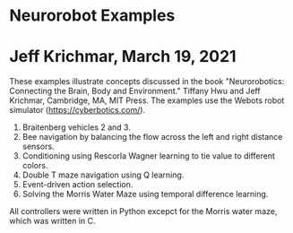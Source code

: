 # Neurorobot Examples
# Jeff Krichmar, March 19, 2021
These examples illustrate concepts discussed in the book "Neurorobotics: Connecting the Brain, Body and Environment." Tiffany Hwu and Jeff Krichmar, Cambridge, MA, MIT Press. The examples use the Webots robot simulator (https://cyberbotics.com/). 

1) Braitenberg vehicles 2 and 3.
2) Bee navigation by balancing the flow across the left and right distance sensors.
3) Conditioning using Rescorla Wagner learning to tie value to different colors.
4) Double T maze navigation using Q learning.
5) Event-driven action selection.
6) Solving the Morris Water Maze using temporal difference learning.

All controllers were written in Python excepct for the Morris water maze, which was written in C.
 
